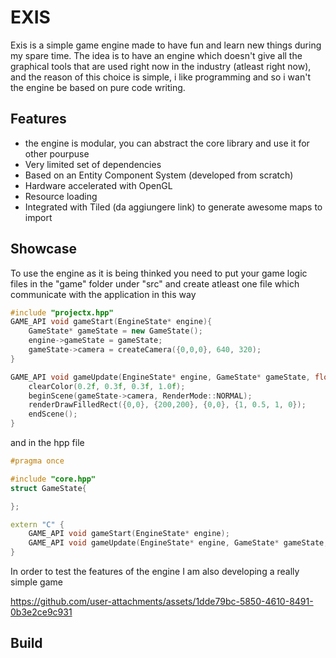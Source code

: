 # EXIS

Exis is a simple game engine made to have fun and learn new things during my spare time.
The idea is to have an engine which doesn't give all the graphical tools that are used right now in the industry (atleast right now), and the reason
of this choice is simple, i like programming and so i wan't the engine be based on pure code writing.

## Features
- the engine is modular, you can abstract the core library and use it for other pourpuse
- Very limited set of dependencies
- Based on an Entity Component System (developed from scratch)
- Hardware accelerated with OpenGL
- Resource loading
- Integrated with Tiled (da aggiungere link) to generate awesome maps to import

## Showcase
To use the engine as it is being thinked you need to put your game logic files in the "game" folder under "src" and create atleast one file which communicate with the application in this way

```cpp
#include "projectx.hpp"
GAME_API void gameStart(EngineState* engine){
    GameState* gameState = new GameState();
    engine->gameState = gameState;
    gameState->camera = createCamera({0,0,0}, 640, 320);
}

GAME_API void gameUpdate(EngineState* engine, GameState* gameState, float dt){
    clearColor(0.2f, 0.3f, 0.3f, 1.0f);
    beginScene(gameState->camera, RenderMode::NORMAL);
    renderDrawFilledRect({0,0}, {200,200}, {0,0}, {1, 0.5, 1, 0});
    endScene();
}
```
and in the hpp file

```cpp
#pragma once

#include "core.hpp"
struct GameState{

};

extern "C" {
    GAME_API void gameStart(EngineState* engine);
    GAME_API void gameUpdate(EngineState* engine, GameState* gameState, float dt);
}
```

In order to test the features of the engine I am also developing a really simple game

https://github.com/user-attachments/assets/1dde79bc-5850-4610-8491-0b3e2ce9c931

## Build

